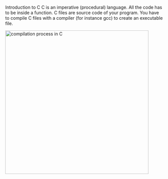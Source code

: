 Introduction to C
C is an imperative (procedural) language.
All the code has to be inside a function.
C files are source code of your program.
You have to compile C files with a compiler (for instance gcc) to create an
executable file.

<img width="454" alt="compilation process in C" src="https://user-images.githubusercontent.com/113894292/227012475-b4a16cea-d696-4052-af04-b44ed7e1df5a.png">
